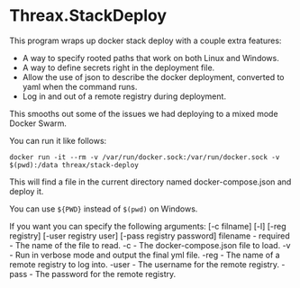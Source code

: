 ﻿# Threax.StackDeploy
This program wraps up docker stack deploy with a couple extra features:

* A way to specify rooted paths that work on both Linux and Windows.
* A way to define secrets right in the deployment file.
* Allow the use of json to describe the docker deployment, converted to yaml when the command runs.
* Log in and out of a remote registry during deployment.

This smooths out some of the issues we had deploying to a mixed mode Docker Swarm.

You can run it like follows:
```
docker run -it --rm -v /var/run/docker.sock:/var/run/docker.sock -v $(pwd):/data threax/stack-deploy
```
This will find a file in the current directory named docker-compose.json and deploy it.

You can use `${PWD}` instead of `$(pwd)` on Windows.

If you want you can specify the following arguments:
[-c filname] [-l] [-reg registry] [-user registry user] [-pass registry password]
filename - required - The name of the file to read.
-c - The docker-compose.json file to load.
-v - Run in verbose mode and output the final yml file.
-reg - The name of a remote registry to log into.
-user - The username for the remote registry.
-pass - The password for the remote registry.